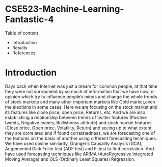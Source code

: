 # CSE523-Machine-Learning-Fantastic-4
Table of content
- Introduction
- Results
- References


# Introduction
 Days back when Internet was just a dream for common people, at that time they were not surrounded by so much of information that we have now, or opinion which try to influence people’s minds and change the whole trends of stock markets and many other important markets like Gold market,even the elections in some cases. 
 Here we are focusing on the stock market and its features like close price, open price, Returns, etc. And we are also establishing a relationship between trends of twitter features (Positive tweets, Negative tweets, Bullishness attitude) and stock market features (Close price, Open price, Volatility, Return) and seeing up to what extent they are correlated and if found correlatedness, we are forecasting one of the features on the basis of another using different forecasting techniques.
We have used cosine similarity, Granger’s Causality Analysis (GCA), Augemented Dick Fuller test (ADF test) and F-test to find correlation.
 And have used forecasting techniques like ARIMA (AutoRegressive Integrated Moving Average) and OLS (Ordinary
Least Squares) Regression.
